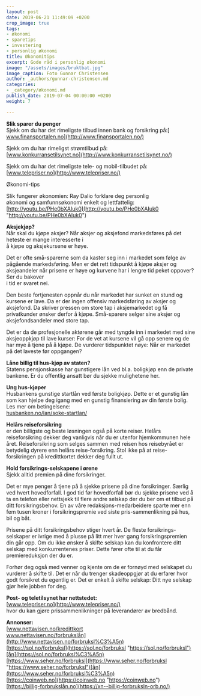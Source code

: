 ```yaml
---
layout: post
date: 2019-06-21 11:49:09 +0200
crop_image: true
tags:
- økonomi
- sparetips
- investering
- personlig økonomi
title: Økonomitips
excerpt: Gode råd i personlig økonomi
image: "/assets/images/bruktbat.jpg"
image_caption: Foto Gunnar Christensen
author: _authors/gunnar-christensen.md
categories:
- _category/økonomi.md
publish_date: 2019-07-04 00:00:00 +0200
weight: 7

---
```

**Slik sparer du penger**  
Sjekk om du har det rimeligste tilbud innen bank og forsikring på:[ www.finansportalen.no](http://www.finansportalen.no/)

Sjekk om du har rimeligst strømtilbud på:  
[www.konkurransetilsynet.no](http://www.konkurransetilsynet.no/)

Sjekk om du har det rimeligste tele- og mobil-tilbudet på: [www.telepriser.no](http://www.telepriser.no/)

Økonomi-tips

Slik fungerer økonomien: Ray Dalio forklare deg personlig  
økonomi og samfunnsøkonomi enkelt og lettfattelig:  
[http://youtu.be/PHe0bXAIuk0](http://youtu.be/PHe0bXAIuk0 "http://youtu.be/PHe0bXAIuk0")

**Aksjekjøp?**  
Når skal du kjøpe aksjer? Når aksjer og aksjefond markedsføres på det heteste er mange interesserte i  
å kjøpe og aksjekursene er høye.

Det er ofte små-sparerne som da kaster seg inn i markedet som følge av pågående markedsføring. Men er det rett tidspunkt å kjøpe aksjer og aksjeandeler når prisene er høye og kurvene har i lengre tid peket oppover? Ser du bakover  
i tid er svaret nei.

Den beste fortjenesten oppnår du når markedet har sunket en stund og kursene er lave. Da er der ingen offensiv markedsføring av aksjer og aksjefond. Da skriver pressen om store tap i aksjemarkedet og få privatkunder ønsker derfor å kjøpe. Små-sparere selger sine aksjer og aksjefondsandeler med store tap.

Det er da de profesjonelle aktørene går med tyngde inn i markedet med sine aksjeoppkjøp til lave kurser: For de vet at kursene vil gå opp senere og de har mye å tjene på å kjøpe. De vurderer tidspunktet nøye: Når er markedet på det laveste før oppgangen?

**Låne billig til hus-kjøp av staten?**  
Statens pensjonskasse har gunstigere lån ved bl.a. boligkjøp enn de private bankene. Er du offentlig ansatt bør du sjekke mulighetene her.

**Ung hus-kjøper**  
Husbankens gunstige startlån ved første boligkjøp. Dette er et gunstig lån som kan hjelpe deg igang med en gunstig finansiering av din første bolig. Les mer om betingelsene:  
[husbanken.no/lan/soke-startlan/](http://www.husbanken.no/lan/soke-startlan/)

**Helårs reiseforsikring**  
er den billigste og beste løsningen også på korte reiser. Helårs reiseforsikring dekker deg vanligvis når du er utenfor hjemkommunen hele året. Reiseforsikring som selges sammen med reisen hos reisebyrået er betydelig dyrere enn helårs reise-forsikring. Stol ikke på at reise-forsikringen på kredittkortet dekker deg fullt ut.

**Hold forsikrings-selskapene i ørene**  
Sjekk alltid premien på dine forsikringer.

Det er mye penger å tjene på å sjekke prisene på dine forsikringer. Særlig ved hvert hovedforfall. I god tid før hovedforfall bør du sjekke prisene ved å ta en telefon eller nettsjekk til flere andre selskap der du ber om et tilbud på ditt forsikringsbehov. En av våre redaksjons-medarbeidere sparte mer enn fem tusen kroner i forsikringspremie ved siste pris-sammenlikning på hus, bil og båt.

Prisene på ditt forsikringsbehov stiger hvert år. De fleste forsikrings-selskaper er ivrige med å plusse på litt mer hver gang forsikringspremien din går opp. Om du ikke ønsker å skifte selskap kan du konfrontere ditt selskap med konkurrentenes priser. Dette fører ofte til at du får premiereduksjon der du er.

Forhør deg også med venner og kjente om de er fornøyd med selskapet du vurderer å skifte til. Det er når du trenger skadeoppgjør at du erfarer hvor godt forsikret du egentlig er. Det er enkelt å skifte selskap: Ditt nye selskap gjør hele jobben for deg.

**Post- og teletilsynet har nettstedet:**  
[www.telepriser.no](http://www.telepriser.no/)  
hvor du kan gjøre prissammenlikninger på leverandører av bredbånd.

**Annonser:**  
[www.nettavisen.no/kredittkort  
www.nettavisen.no/forbrukslån](http://www.nettavisen.no/forbruksl%C3%A5n)  
[https://sol.no/forbruksl](https://sol.no/forbruksl "https://sol.no/forbruksl")[ån](https://sol.no/forbruksl%C3%A5n)  
[https://www.seher.no/forbruksl](https://www.seher.no/forbruksl "https://www.seher.no/forbruksl")[ån](https://www.seher.no/forbruksl%C3%A5n)  
[https://coinweb.no](https://coinweb.no "https://coinweb.no")  
[https://billig-forbrukslån.no](https://xn--billig-forbruksln-orb.no/)